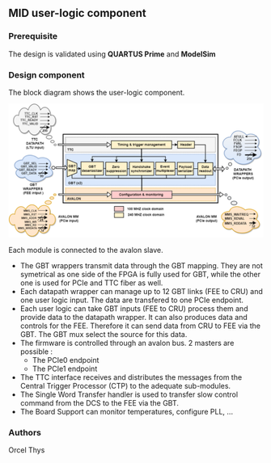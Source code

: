 
## MID user-logic component 

### Prerequisite 

The design is validated using **QUARTUS Prime** and **ModelSim**

### Design component 

The block diagram shows the user-logic component. 

![user-logic overview](ul.png)

Each module is connected to the avalon slave.
- The GBT wrappers transmit data through the GBT mapping. They are not symetrical as one side of the FPGA is fully used for GBT,
while the other one is used for PCIe and TTC fiber as well.
- Each datapath wrapper can manage up to 12 GBT links (FEE to CRU) and one user logic input. The data are transfered to one PCIe endpoint.
- Each user logic can take GBT inputs (FEE to CRU) process them and provide data to the datapath wrapper. It can also produces data and controls for the FEE. 
Therefore it can send data from CRU to FEE via the GBT. The GBT mux select the source for this data.
- The firmware is controlled through an avalon bus. 2 masters are possible : 
	- The PCIe0 endpoint
	- The PCIe1 endpoint
- The TTC interface receives and distributes the messages from the Central Trigger Processor (CTP) to the adequate sub-modules.
- The Single Word Transfer handler is used to transfer slow control command from the DCS to the FEE via the GBT.
- The Board Support can monitor temperatures, configure PLL, ...

### Authors

Orcel Thys
